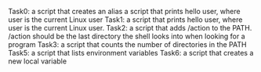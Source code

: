 Task0: a script that creates an alias
 a script that prints hello user, where user is the current Linux user
Task1: a script that prints hello user, where user is the current Linux user.
Task2: a script that adds /action to the PATH. /action should be the last directory the shell looks into when looking for a program
Task3: a script that counts the number of directories in the PATH
Task5: a script that lists environment variables
Task6: a script that creates a new local variable
